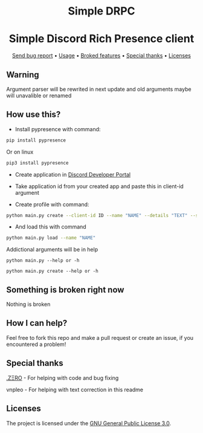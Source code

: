 <div align="center">

# Simple DRPС
</div>
<div align="center">

# Simple Discord Rich Presence client
</div>

<div align="center">
    <a href="https://gitlab.com/OctoBanon/discord-rpc/-/issues">Send bug report</a>
    •
    <a href="https://gitlab.com/OctoBanon/discord-rpc#how-use-this">Usage</a>
    •
    <a href="https://gitlab.com/OctoBanon/discord-rpc#something-is-broken-right-now">Broked features</a>
    •
    <a href="https://gitlab.com/OctoBanon/discord-rpc#special-thanks">Special thanks</a>
    •
    <a href="https://gitlab.com/OctoBanon/discord-rpc#licenses">Licenses</a>
</div>


## Warning
Argument parser will be rewrited in next update and old arguments maybe will unavalible or renamed


## How use this?
- Install pypresence with command:
```bash
pip install pypresence
```

Or on linux
```bash
pip3 install pypresence
```

- Create application in [Discord Developer Portal](https://discord.com/developers/applications)

- Take application id from your created app and paste this in client-id argument

- Create profile with command:
```bash
python main.py create --client-id ID --name "NAME" --details "TEXT" --state "TEXT"
```

- And load this with command
```bash
python main.py load --name "NAME"
```

Addictional arguments will be in help
```
python main.py --help or -h
```

```
python main.py create --help or -h
```


## Something is broken right now
Nothing is broken


## How I can help?
Feel free to fork this repo and make a pull request or create an issue, if you encountered a problem!


## Special thanks
[.ZΞRO](https://gitlab.com/kostya-zero) - For helping with code and bug fixing

vnpleo - For helping with text correction in this readme


## Licenses
The project is licensed under the [GNU General Public License 3.0](https://gitlab.com/OctoBanon/discord-rpc/-/blob/main/LICENSE).
